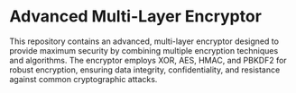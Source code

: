 # Advanced Multi-Layer Encryptor

This repository contains an advanced, multi-layer encryptor designed to provide maximum security by combining multiple encryption techniques and algorithms. The encryptor employs XOR, AES, HMAC, and PBKDF2 for robust encryption, ensuring data integrity, confidentiality, and resistance against common cryptographic attacks.
